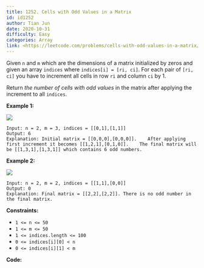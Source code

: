 ```yaml
---
title: 1252. Cells with Odd Values in a Matrix
id: id1252
author: Tian Jun
date: 2020-10-31
difficulty: Easy
categories: Array
link: <https://leetcode.com/problems/cells-with-odd-values-in-a-matrix/description/>
---
```


Given `n` and `m` which are the dimensions of a matrix initialized by zeros
and given an array `indices` where `indices[i] = [ri, ci]`. For each pair of
`[ri, ci]` you have to increment all cells in row `ri` and column `ci` by 1.

Return _the number of cells with odd values_ in the matrix after applying the
increment to all `indices`.



**Example 1:**

![](https://assets.leetcode.com/uploads/2019/10/30/e1.png)
            
	Input: n = 2, m = 3, indices = [[0,1],[1,1]]    
	Output: 6    
	Explanation: Initial matrix = [[0,0,0],[0,0,0]].    After applying first increment it becomes [[1,2,1],[0,1,0]].    The final matrix will be [[1,3,1],[1,3,1]] which contains 6 odd numbers.    

**Example 2:**

![](https://assets.leetcode.com/uploads/2019/10/30/e2.png)
            
	Input: n = 2, m = 2, indices = [[1,1],[0,0]]    
	Output: 0    
	Explanation: Final matrix = [[2,2],[2,2]]. There is no odd number in the final matrix.    



**Constraints:**

  * `1 <= n <= 50`
  * `1 <= m <= 50`
  * `1 <= indices.length <= 100`
  * `0 <= indices[i][0] < n`
  * `0 <= indices[i][1] < m`


**Code:**
